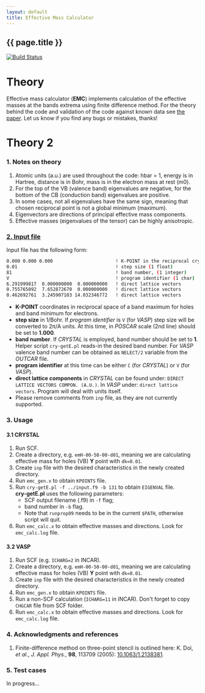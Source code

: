 ```yaml
---
layout: default
title: Effective Mass Calculator
---
```


## {{ page.title }}

[![Build Status](https://travis-ci.org/alexandr-fonari/emc.png)](https://travis-ci.org/alexandr-fonari/emc.png)

# Theory
Effective mass calculator (**EMC**) implements calculation of the effective masses at the bands extrema using finite difference method. For the theory behind the code and validation of the code against known data see [the paper](https://github.com/alexandr-fonari/emc/blob/master/Paper-03-18-2013.pdf?raw=true). Let us know if you find any bugs or mistakes, thanks!

# Theory 2

### 1. Notes on theory
 1. Atomic units (a.u.) are used throughout the code: hbar = 1, energy is in Hartree, distance is in Bohr, mass is in the electron mass at rest (m0).
 1. For the top of the VB (valence band) eigenvalues are negative, for the bottom of the CB (conduction band) eigenvalues are positive.
 1. In some cases, not all eigenvalues have the same sign, meaning that chosen reciprocal point is not a global minimum (maximum).
 1. Eigenvectors are directions of principal effective mass components.
 1. Effective masses (eigenvalues of the tensor) can be highly anisotropic.

### [2. Input file](#input-file)
Input file has the following form:

```bash
0.000 0.000 0.000                       ! K-POINT in the reciprocal crystal coord. (3 floats)
0.01                                    ! step size (1 float)
81                                      ! band number, (1 integer)
V                                       ! program identifier (1 char)
6.291999817  0.000000000  0.000000000   ! direct lattice vectors
0.755765092  7.652872670  0.000000000   ! direct lattice vectors
0.462692761  3.245907103 14.032346772   ! direct lattice vectors
```

 - **K-POINT** coordinates in reciprocal space of a band maximum for holes and band minimum for electrons.
 - **step size** in 1/Bohr. If *program identifier* is ```V``` (for *VASP*) step size will be converted to 2π/A units. At this time, in *POSCAR* scale (2nd line) should be set to **1.000**.
 - **band number**. If *CRYSTAL* is employed, band number should be set to **1**. Helper script ```cry-getE.pl``` reads-in the desired band number. For *VASP* valence band number can be obtained as ```NELECT/2``` variable from the *OUTCAR* file.
 - **program identifier** at this time can be either ```C``` (for *CRYSTAL*) or ```V``` (for *VASP*).
 - **direct lattice components** in *CRYSTAL* can be found under: ```DIRECT LATTICE VECTORS COMPON. (A.U.)```. In *VASP* under: ```direct lattice vectors```. Program will deal with units itself.
 - Please remove comments from ```inp``` file, as they are not currently supported.

### 3. Usage
#### 3.1 CRYSTAL
1. Run SCF.
1. Create a directory, e.g. ```emH-00-50-00-d01```, meaning we are calculating effective mass for holes (VB) **Y** point with ```dk=0.01```.
1. Create ```inp``` file with the desired characteristics in the newly created directory.
1. Run ```emc_gen.x``` to obtain ```KPOINTS``` file.
1. Run ```cry-getE.pl -f ../input.f9 -b 131``` to obtain ```EIGENVAL``` file.  
 **cry-getE.pl** uses the following parameters:
   * SCF output filename (.f9) in ```-f``` flag;
   * band number in ```-b``` flag.
   * Note that ```runprop09``` needs to be in the current ```$PATH```, otherwise script will quit.
1. Run ```emc_calc.x``` to obtain effective masses and directions. Look for ```emc_calc.log``` file.

#### 3.2 VASP
1. Run SCF (e.g. ```ICHARG=2``` in INCAR).
1. Create a directory, e.g. ```emH-00-50-00-d01```, meaning we are calculating effective mass for holes (VB) **Y** point with ```dk=0.01```.
1. Create ```inp``` file with the desired characteristics in the newly created directory.
1. Run ```emc_gen.x``` to obtain ```KPOINTS``` file.
1. Run a non-SCF calculation (```ICHARG=11``` in INCAR). Don't forget to copy ```CHGCAR``` file from SCF folder.
1. Run ```emc_calc.x``` to obtain effective masses and directions. Look for ```emc_calc.log``` file.

### 4. Acknowledgments and references
1. Finite-difference method on three-point stencil is outlined here: K. Doi, *et al.*, *J. Appl. Phys.*, **98**, 113709 (2005): [10.1063/1.2138381](http://dx.doi.org/10.1063/1.2138381).

### 5. Test cases
In progress...